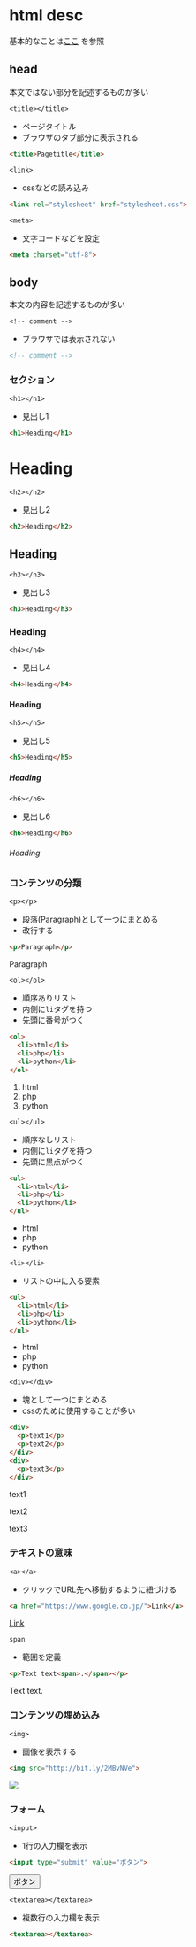 # html desc

基本的なことは[ここ](http://www.htmq.com/html5/) を参照

## head

本文ではない部分を記述するものが多い

`<title></title>`
- ページタイトル
- ブラウザのタブ部分に表示される
```html
<title>Pagetitle</title>
```

`<link>`
- cssなどの読み込み
```html
<link rel="stylesheet" href="stylesheet.css">
```

`<meta>`
- 文字コードなどを設定
```html
<meta charset="utf-8">
```

## body

本文の内容を記述するものが多い

`<!-- comment -->`
- ブラウザでは表示されない
```html
<!-- comment -->
```

### セクション

`<h1></h1>`
- 見出し1
```html
<h1>Heading</h1>
```
<h1>Heading</h1>

`<h2></h2>`
- 見出し2
```html
<h2>Heading</h2>
```
<h2>Heading</h2>

`<h3></h3>`
- 見出し3
```html
<h3>Heading</h3>
```
<h3>Heading</h3>

`<h4></h4>`
- 見出し4
```html
<h4>Heading</h4>
```
<h4>Heading</h4>

`<h5></h5>`
- 見出し5
```html
<h5>Heading</h5>
```
<h5>Heading</h5>

`<h6></h6>`
- 見出し6
```html
<h6>Heading</h6>
```
<h6>Heading</h6>

### コンテンツの分類

`<p></p>`
- 段落(Paragraph)として一つにまとめる
- 改行する
```html
<p>Paragraph</p>
```
<p>Paragraph</p>

`<ol></ol>`
- 順序ありリスト
- 内側に`li`タグを持つ
- 先頭に番号がつく
```html
<ol>
  <li>html</li>
  <li>php</li>
  <li>python</li>
</ol>
```
<ol>
  <li>html</li>
  <li>php</li>
  <li>python</li>
</ol>

`<ul></ul>`
- 順序なしリスト
- 内側に`li`タグを持つ
- 先頭に黒点がつく
```html
<ul>
  <li>html</li>
  <li>php</li>
  <li>python</li>
</ul>
```
<ul>
  <li>html</li>
  <li>php</li>
  <li>python</li>
</ul>

`<li></li>`
- リストの中に入る要素
```html
<ul>
  <li>html</li>
  <li>php</li>
  <li>python</li>
</ul>
```
<ul>
  <li>html</li>
  <li>php</li>
  <li>python</li>
</ul>

`<div></div>`
- 塊として一つにまとめる
- cssのために使用することが多い
```html
<div>
  <p>text1</p>
  <p>text2</p>
</div>
<div>
  <p>text3</p>
</div>
```
<div>
  <p>text1</p>
  <p>text2</p>
</div>
<div>
  <p>text3</p>
</div>

### テキストの意味

`<a></a>`
- クリックでURL先へ移動するように紐づける
```html
<a href="https://www.google.co.jp/">Link</a>
```
<a href="https://www.google.co.jp/">Link</a>

`span`
- 範囲を定義
```html
<p>Text text<span>.</span></p>
```
<p>Text text<span>.</span></p>

### コンテンツの埋め込み

`<img>`
- 画像を表示する
```html
<img src="http://bit.ly/2MBvNVe">
```
<img src="http://bit.ly/2MBvNVe">

### フォーム

`<input>`
- 1行の入力欄を表示
```html
<input type="submit" value="ボタン">
```
<input type="submit" value="ボタン">

`<textarea></textarea>`
- 複数行の入力欄を表示
```html
<textarea></textarea>
```